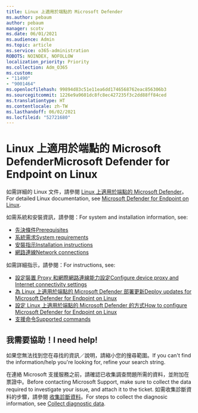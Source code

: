 ```yaml
---
title: Linux 上適用於端點的 Microsoft Defender
ms.author: pebaum
author: pebaum
manager: scotv
ms.date: 06/01/2021
ms.audience: Admin
ms.topic: article
ms.service: o365-administration
ROBOTS: NOINDEX, NOFOLLOW
localization_priority: Priority
ms.collection: Adm_O365
ms.custom:
- "11490"
- "9001464"
ms.openlocfilehash: 99894d83c51e11ea6dd1746568762eac856306b3
ms.sourcegitcommit: 1226e9a9601dc8fc8ec427235f3c2dd88ff84ced
ms.translationtype: HT
ms.contentlocale: zh-TW
ms.lasthandoff: 06/02/2021
ms.locfileid: "52721680"
---
```

# <a name="microsoft-defender-for-endpoint-on-linux"></a><span data-ttu-id="31531-102">Linux 上適用於端點的 Microsoft Defender</span><span class="sxs-lookup"><span data-stu-id="31531-102">Microsoft Defender for Endpoint on Linux</span></span>

<span data-ttu-id="31531-103">如需詳細的 Linux 文件，請參閱 [Linux 上適用於端點的 Microsoft Defender](/microsoft-365/security/defender-endpoint/microsoft-defender-endpoint-linux)。</span><span class="sxs-lookup"><span data-stu-id="31531-103">For detailed Linux documentation, see [Microsoft Defender for Endpoint on Linux](/microsoft-365/security/defender-endpoint/microsoft-defender-endpoint-linux).</span></span>

<span data-ttu-id="31531-104">如需系統和安裝資訊，請參閱：</span><span class="sxs-lookup"><span data-stu-id="31531-104">For system and installation information, see:</span></span>

- [<span data-ttu-id="31531-105">先決條件</span><span class="sxs-lookup"><span data-stu-id="31531-105">Prerequisites</span></span>](/microsoft-365/security/defender-endpoint/microsoft-defender-endpoint-linux#prerequisites)
- [<span data-ttu-id="31531-106">系統需求</span><span class="sxs-lookup"><span data-stu-id="31531-106">System requirements</span></span>](/microsoft-365/security/defender-endpoint/microsoft-defender-endpoint-linux#system-requirements)
- [<span data-ttu-id="31531-107">安裝指示</span><span class="sxs-lookup"><span data-stu-id="31531-107">Installation instructions</span></span>](/microsoft-365/security/defender-endpoint/microsoft-defender-endpoint-linux#installation-instructions)
- [<span data-ttu-id="31531-108">網路連線</span><span class="sxs-lookup"><span data-stu-id="31531-108">Network connections</span></span>](/microsoft-365/security/defender-endpoint/microsoft-defender-endpoint-linux#network-connections)

<span data-ttu-id="31531-109">如需詳細指示，請參閱：</span><span class="sxs-lookup"><span data-stu-id="31531-109">For instructions, see:</span></span>

- [<span data-ttu-id="31531-110">設定裝置 Proxy 和網際網路連線能力設定</span><span class="sxs-lookup"><span data-stu-id="31531-110">Configure device proxy and Internet connectivity settings</span></span>](/microsoft-365/security/defender-endpoint/configure-proxy-internet#enable-access-to-microsoft-defender-atp-service-urls-in-the-proxy-server)
- [<span data-ttu-id="31531-111">為 Linux 上適用於端點的 Microsoft Defender 部署更新</span><span class="sxs-lookup"><span data-stu-id="31531-111">Deploy updates for Microsoft Defender for Endpoint on Linux</span></span>](/microsoft-365/security/defender-endpoint/linux-updates)
- [<span data-ttu-id="31531-112">設定 Linux 上適用於端點的 Microsoft Defender 的方式</span><span class="sxs-lookup"><span data-stu-id="31531-112">How to configure Microsoft Defender for Endpoint on Linux</span></span>](/microsoft-365/security/defender-endpoint/microsoft-defender-endpoint-linux#how-to-configure-microsoft-defender-for-endpoint-on-linux)
- [<span data-ttu-id="31531-113">支援命令</span><span class="sxs-lookup"><span data-stu-id="31531-113">Supported commands</span></span>](/microsoft-365/security/defender-endpoint/linux-resources#supported-commands)

## <a name="i-need-help"></a><span data-ttu-id="31531-114">我需要協助！</span><span class="sxs-lookup"><span data-stu-id="31531-114">I need help!</span></span>

<span data-ttu-id="31531-115">如果您無法找到您在尋找的資訊／說明，請縮小您的搜尋範圍。</span><span class="sxs-lookup"><span data-stu-id="31531-115">If you can't find the information/help you're looking for, refine your search string.</span></span>

<span data-ttu-id="31531-116">在連絡 Microsoft 支援服務之前，請確認已收集調查問題所需的資料，並附加在票證中。</span><span class="sxs-lookup"><span data-stu-id="31531-116">Before contacting Microsoft Support, make sure to collect the data required to investigate your issue, and attach it to the ticket.</span></span> <span data-ttu-id="31531-117">如需收集診斷資料的步驟，請參閱 [收集診斷資料](/microsoft-365/security/defender-endpoint/linux-resources#collect-diagnostic-information)。</span><span class="sxs-lookup"><span data-stu-id="31531-117">For steps to collect the diagnosic information, see [Collect diagnostic data](/microsoft-365/security/defender-endpoint/linux-resources#collect-diagnostic-information).</span></span>